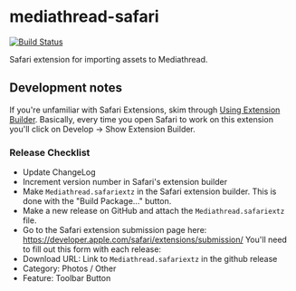 # mediathread-safari

[![Build Status](https://travis-ci.org/ccnmtl/mediathread-safari.svg?branch=master)](https://travis-ci.org/ccnmtl/mediathread-safari)

Safari extension for importing assets to Mediathread.

## Development notes

If you're unfamiliar with Safari Extensions, skim through [Using Extension Builder](https://developer.apple.com/library/content/documentation/Tools/Conceptual/SafariExtensionGuide/UsingExtensionBuilder/UsingExtensionBuilder.html). Basically, every time you open Safari to work on this extension you'll click on Develop -> Show Extension Builder.

### Release Checklist
* Update ChangeLog
* Increment version number in Safari's extension builder
* Make `Mediathread.safariextz` in the Safari extension builder. This is done with the "Build Package..." button.
* Make a new release on GitHub and attach the `Mediathread.safariextz` file.
* Go to the Safari extension submission page here:
  https://developer.apple.com/safari/extensions/submission/
  You'll need to fill out this form with each release:
* Download URL: Link to `Mediathread.safariextz` in the github release
* Category: Photos / Other
* Feature: Toolbar Button
